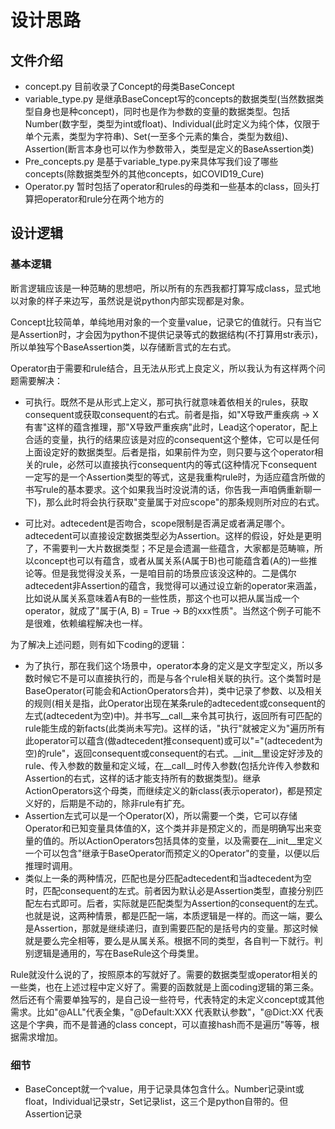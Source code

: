 # 设计思路

## 文件介绍
* concept.py 目前收录了Concept的母类BaseConcept
* variable_type.py 是继承BaseConcept写的concepts的数据类型(当然数据类型自身也是种concept)，同时也是作为参数的变量的数据类型。包括Number(数字型，类型为int或float)、Individual(此时定义为纯个体，仅限于单个元素，类型为字符串)、Set(一至多个元素的集合，类型为数组)、Assertion(断言本身也可以作为参数带入，类型是定义的BaseAssertion类)
* Pre_concepts.py 是基于variable_type.py来具体写我们设了哪些concepts(除数据类型外的其他concepts，如COVID19_Cure)
* Operator.py 暂时包括了operator和rules的母类和一些基本的class，回头打算把operator和rule分在两个地方的

## 设计逻辑
### 基本逻辑
  断言逻辑应该是一种范畴的思想吧，所以所有的东西我都打算写成class，显式地以对象的样子来边写，虽然说是说python内部实现都是对象。
  
  Concept比较简单，单纯地用对象的一个变量value，记录它的值就行。只有当它是Assertion时，才会因为python不提供记录等式的数据结构(不打算用str表示)，所以单独写个BaseAssertion类，以存储断言式的左右式。
  
  Operator由于需要和rule结合，且无法从形式上良定义，所以我认为有这样两个问题需要解决：
  
  * 可执行。既然不是从形式上定义，那可执行就意味着依相关的rules，获取consequent或获取consequent的右式。前者是指，如"X导致严重疾病 → X有害"这样的蕴含推理，那"X导致严重疾病"此时，Lead这个operator，配上合适的变量，执行的结果应该是对应的consequent这个整体，它可以是任何上面设定好的数据类型。后者是指，如果前件为空，则只要与这个operator相关的rule，必然可以直接执行consequent内的等式(这种情况下consequent一定写的是一个Assertion类型的等式，这是我重构rule时，为适应蕴含所做的书写rule的基本要求。这个如果我当时没说清的话，你告我一声咱俩重新聊一下)，那么此时将会执行获取"变量属于对应scope"的那条规则所对应的右式。

  * 可比对。adtecedent是否吻合，scope限制是否满足或者满足哪个。adtecedent可以直接设定数据类型必为Assertion。这样的假设，好处是更明了，不需要判一大片数据类型；不足是会遗漏一些蕴含，大家都是范畴嘛，所以concept也可以有蕴含，或者从属关系(A属于B)也可能蕴含着(A的)一些推论等。但是我觉得没关系，一是咱目前的场景应该没这种的。二是偶尔adtecedent非Assertion的蕴含，我觉得可以通过设立新的operator来涵盖，比如说从属关系意味着A有B的一些性质，那这个也可以把从属当成一个operator，就成了"属于(A, B) = True → B的xxx性质"。当然这个例子可能不是很难，依赖编程解决也一样。

  为了解决上述问题，则有如下coding的逻辑：
  * 为了执行，那在我们这个场景中，operator本身的定义是文字型定义，所以多数时候它不是可以直接执行的，而是与各个rule相关联的执行。这个类暂时是BaseOperator(可能会和ActionOperators合并)，类中记录了参数、以及相关的规则(相关是指，此Operator出现在某条rule的adtecedent或consequent的左式(adtecedent为空)中)。并书写__call__来令其可执行，返回所有可匹配的rule能生成的新facts(此类尚未写完)。这样的话，"执行"就被定义为"遍历所有此operator可以蕴含(做adtecedent推consequent)或可以"="(adtecedent为空)的rule"，返回consequent或consequent的右式。__init__里设定好涉及的rule、传入参数的数量和定义域，在__call__时传入参数(包括允许传入参数和Assertion的右式，这样的话才能支持所有的数据类型)。继承ActionOperators这个母类，而继续定义的新class(表示operator)，都是预定义好的，后期是不动的，除非rule有扩充。
  * Assertion左式可以是一个Operator(X)，所以需要一个类，它可以存储Operator和已知变量具体值的X，这个类并非是预定义的，而是明确写出来变量的值的。所以ActionOperators包括具体的变量，以及需要在__init__里定义一个可以包含"继承于BaseOperator而预定义的Operator"的变量，以便以后推理时调用。
  * 类似上一条的两种情况，匹配也是分匹配adtecedent和当adtecedent为空时，匹配consequent的左式。前者因为默认必是Assertion类型，直接分别匹配左右式即可。后者，实际就是匹配类型为Assertion的consequent的左式。也就是说，这两种情景，都是匹配一端，本质逻辑是一样的。而这一端，要么是Assertion，那就是继续递归，直到需要匹配的是括号内的变量。那这时候就是要么完全相等，要么是从属关系。根据不同的类型，各自判一下就行。判别逻辑是通用的，写在BaseRule这个母类里。
  
  Rule就没什么说的了，按照原本的写就好了。需要的数据类型或operator相关的一些类，也在上述过程中定义好了。需要的函数就是上面coding逻辑的第三条。然后还有个需要单独写的，是自己设一些符号，代表特定的未定义concept或其他需求。比如"@ALL"代表全集，"@Default:XXX 代表默认参数"，"@Dict:XX 代表这是个字典，而不是普通的class concept，可以直接hash而不是遍历"等等，根据需求增加。
  
### 细节
* BaseConcept就一个value，用于记录具体包含什么。Number记录int或float，Individual记录str，Set记录list，这三个是python自带的。但Assertion记录
